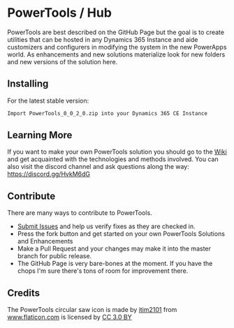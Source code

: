 # PowerTools / Hub

PowerTools are best described on the GitHub Page but the goal is to create utilities that can be hosted in any Dynamics 365 Instance and aide customizers and configurers in modifying the system in the new PowerApps world.  As enhancements and new solutions materialize look for new folders and new versions of the solution here.

## Installing

For the latest stable version:
```bash
Import PowerTools_0_0_2_0.zip into your Dynamics 365 CE Instance
```

## Learning More

If you want to make your own PowerTools solution you should go to the [Wiki](https://github.com/power-tools/hub/wiki) and get acquainted with the technologies and methods involved.  You can also visit the discord channel and ask questions along the way: <https://discord.gg/HvkM6dG>

## Contribute

There are many ways to contribute to PowerTools.

* [Submit Issues](https://github.com/power-tools/hub/issues) and help us verify fixes as they are checked in.
* Press the fork button and get started on your own PowerTools Solutions and Enhancements
* Make a Pull Request and your changes may make it into the master branch for public release.
* The GitHub Page is very bare-bones at the moment.  If you have the chops I'm sure there's tons of room for improvement there.

## Credits

The PowerTools circular saw icon is made by <a href="https://www.flaticon.com/authors/itim2101" title="itim2101">itim2101</a> from <a href="https://www.flaticon.com/"    title="Flaticon">www.flaticon.com</a> is licensed by <a href="http://creativecommons.org/licenses/by/3.0/" 			    title="Creative Commons BY 3.0" target="_blank">CC 3.0 BY</a>